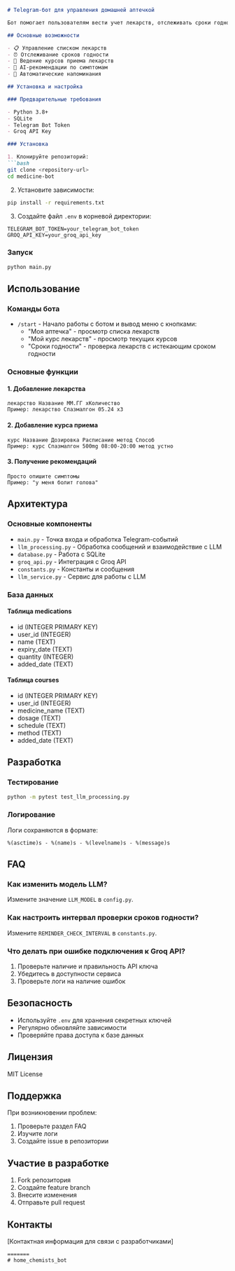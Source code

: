 ```markdown:README.md
# Telegram-бот для управления домашней аптечкой

Бот помогает пользователям вести учет лекарств, отслеживать сроки годности и получать рекомендации по приему медикаментов с использованием LLM (Mixtral).

## Основные возможности

- 📋 Управление списком лекарств
- ⏰ Отслеживание сроков годности
- 💊 Ведение курсов приема лекарств
- 🤖 AI-рекомендации по симптомам
- 🔔 Автоматические напоминания

## Установка и настройка

### Предварительные требования

- Python 3.8+
- SQLite
- Telegram Bot Token
- Groq API Key

### Установка

1. Клонируйте репозиторий:
```bash
git clone <repository-url>
cd medicine-bot
```

2. Установите зависимости:
```bash
pip install -r requirements.txt
```

3. Создайте файл `.env` в корневой директории:
```env
TELEGRAM_BOT_TOKEN=your_telegram_bot_token
GROQ_API_KEY=your_groq_api_key
```

### Запуск

```bash
python main.py
```

## Использование

### Команды бота

- `/start` - Начало работы с ботом и вывод меню с кнопками:
  - "Моя аптечка" - просмотр списка лекарств
  - "Мой курс лекарств" - просмотр текущих курсов
  - "Сроки годности" - проверка лекарств с истекающим сроком годности

### Основные функции

#### 1. Добавление лекарства
```
лекарство Название ММ.ГГ xКоличество
Пример: лекарство Спазмалгон 05.24 x3
```

#### 2. Добавление курса приема
```
курс Название Дозировка Расписание метод Способ
Пример: курс Спазмалгон 500mg 08:00-20:00 метод устно
```

#### 3. Получение рекомендаций
```
Просто опишите симптомы
Пример: "у меня болит голова"
```

## Архитектура

### Основные компоненты

- `main.py` - Точка входа и обработка Telegram-событий
- `llm_processing.py` - Обработка сообщений и взаимодействие с LLM
- `database.py` - Работа с SQLite
- `groq_api.py` - Интеграция с Groq API
- `constants.py` - Константы и сообщения
- `llm_service.py` - Сервис для работы с LLM

### База данных

#### Таблица medications
- id (INTEGER PRIMARY KEY)
- user_id (INTEGER)
- name (TEXT)
- expiry_date (TEXT)
- quantity (INTEGER)
- added_date (TEXT)

#### Таблица courses
- id (INTEGER PRIMARY KEY)
- user_id (INTEGER)
- medicine_name (TEXT)
- dosage (TEXT)
- schedule (TEXT)
- method (TEXT)
- added_date (TEXT)

## Разработка

### Тестирование

```bash
python -m pytest test_llm_processing.py
```

### Логирование

Логи сохраняются в формате:
```
%(asctime)s - %(name)s - %(levelname)s - %(message)s
```

## FAQ

### Как изменить модель LLM?
Измените значение `LLM_MODEL` в `config.py`.

### Как настроить интервал проверки сроков годности?
Измените `REMINDER_CHECK_INTERVAL` в `constants.py`.

### Что делать при ошибке подключения к Groq API?
1. Проверьте наличие и правильность API ключа
2. Убедитесь в доступности сервиса
3. Проверьте логи на наличие ошибок

## Безопасность

- Используйте `.env` для хранения секретных ключей
- Регулярно обновляйте зависимости
- Проверяйте права доступа к базе данных

## Лицензия

MIT License

## Поддержка

При возникновении проблем:
1. Проверьте раздел FAQ
2. Изучите логи
3. Создайте issue в репозитории

## Участие в разработке

1. Fork репозитория
2. Создайте feature branch
3. Внесите изменения
4. Отправьте pull request

## Контакты

[Контактная информация для связи с разработчиками]
```
=======
# home_chemists_bot
